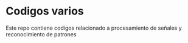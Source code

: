 # Codigos varios

Este repo contiene codigos relacionado a procesamiento de señales y reconocimiento de patrones
